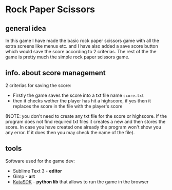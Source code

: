 # Rock Paper Scissors

## general idea

In this game I have made the basic rock paper scissors game with all the extra screens
like menus etc. and I have also added a save score button which would save the score according
to 2 criterias. The rest of the the game is pretty much the simple rock paper scissors game.

## info. about score management 

2 criterias for saving the score:
* Firstly the game saves the score into a txt file name `score.txt`
* then it checks wether the player has hit a highscore, if yes then it replaces the score
in the file with the player's score

(NOTE: you don't need to create any txt file for the score or highscore. If the program
does not find required txt files it creates a new and then stores the score.
In case you have created one already the program won't show you any error.
If it does then you may check the name of the file).

## tools

Software used for the game dev:
* Sublime Text 3 - __editor__
* Gimp - __art__
* [KataSDK](https://github.com/gaudiatech/katasdk-public) - __python lib__ that allows to run the game in the browser
